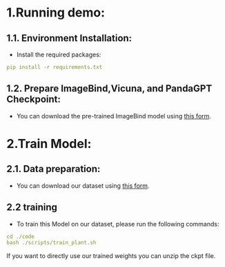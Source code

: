 # 1.Running demo:

## 1.1. Environment Installation:
* Install the required packages:
```yaml
pip install -r requirements.txt
```

## 1.2. Prepare ImageBind,Vicuna, and PandaGPT Checkpoint:
* You can download the pre-trained ImageBind model using [this form](https://drive.google.com/drive/folders/1Rg8uvWHxqzSseNGC68R4J42B9tEqdKR3?usp=drive_link).


# 2.Train Model:
## 2.1. Data preparation:
* You can download our dataset using [this form](https://drive.google.com/drive/folders/1lFr5x5wgomKf2dmQxDE2ylIe0Xc_Fc4t?usp=drive_link).
## 2.2 training
* To train this Model on our dataset, please run the following commands:
```yaml
cd ./code
bash ./scripts/train_plant.sh
```
If you want to directly use our trained weights you can unzip the ckpt file.
